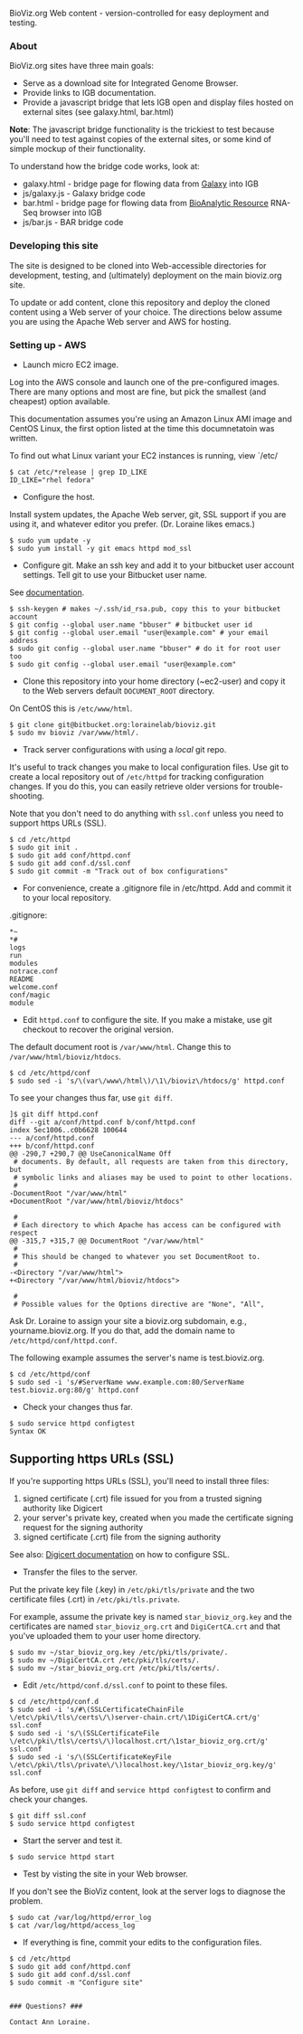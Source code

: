 BioViz.org Web content - version-controlled for easy deployment and testing. 

### About ###

BioViz.org sites have three main goals:

* Serve as a download site for Integrated Genome Browser. 
* Provide links to IGB documentation. 
* Provide a javascript bridge that lets IGB open and display files hosted on external sites (see galaxy.html, bar.html)

**Note**: The javascript bridge functionality is the trickiest to test because you'll need to test against copies of the external sites, or
some kind of simple mockup of their functionality.

To understand how the bridge code works, look at:

* galaxy.html - bridge page for flowing data from [Galaxy](http://usegalaxy.org) into IGB
* js/galaxy.js - Galaxy bridge code
* bar.html - bridge page for flowing data from [BioAnalytic Resource](http://bar.utoronto.ca) RNA-Seq browser into IGB
* js/bar.js - BAR bridge code

### Developing this site ###

The site is designed to be cloned into Web-accessible directories for development, testing, and (ultimately) deployment
on the main bioviz.org site. 

To update or add content, clone this repository and deploy the cloned content using a Web server of your choice.
The directions below assume you are using the Apache Web server and AWS for hosting. 

### Setting up - AWS ###

* Launch micro EC2 image. 

Log into the AWS console and launch one of the pre-configured images. There are many options and most are fine, but pick the smallest 
(and cheapest) option available.

This documentation assumes you're using an Amazon Linux AMI image and CentOS Linux, the first option listed at the
time this documnetatoin was written. 

To find out what Linux variant your EC2 instances is running, view `/etc/

```
$ cat /etc/*release | grep ID_LIKE
ID_LIKE="rhel fedora"
```

* Configure the host. 

Install system updates, the Apache Web server, git, SSL support if you are using it, and whatever editor you prefer. (Dr. Loraine likes emacs.)

```
$ sudo yum update -y 
$ sudo yum install -y git emacs httpd mod_ssl
```

* Configure git. Make an ssh key and add it to your bitbucket user account settings. Tell git to use your Bitbucket user name.

See [documentation](https://confluence.atlassian.com/bitbucket/set-up-an-ssh-key-728138079.html#SetupanSSHkey-ssh2).

```
$ ssh-keygen # makes ~/.ssh/id_rsa.pub, copy this to your bitbucket account
$ git config --global user.name "bbuser" # bitbucket user id
$ git config --global user.email "user@example.com" # your email address
$ sudo git config --global user.name "bbuser" # do it for root user too
$ sudo git config --global user.email "user@example.com" 
```

* Clone this repository into your home directory (~ec2-user) and copy it to the Web servers default `DOCUMENT_ROOT` directory. 

On CentOS this is `/etc/www/html`.

```
$ git clone git@bitbucket.org:lorainelab/bioviz.git
$ sudo mv bioviz /var/www/html/.
```

* Track server configurations with using a *local* git repo. 

It's useful to track changes you make to local configuration files. Use git to create a local
repository out of `/etc/httpd` for tracking configuration changes. If you do this, you can 
easily retrieve older versions for trouble-shooting.

Note that you don't need to do anything with `ssl.conf` unless you need to support https URLs (SSL).

```
$ cd /etc/httpd
$ sudo git init .
$ sudo git add conf/httpd.conf
$ sudo git add conf.d/ssl.conf
$ sudo git commit -m "Track out of box configurations"
```

* For convenience, create a .gitignore file in /etc/httpd. Add and commit it to your local repository.

.gitignore:

```
*~
*#
logs
run
modules
notrace.conf
README
welcome.conf
conf/magic
module
```

* Edit `httpd.conf` to configure the site. If you make a mistake, use git checkout to recover the original version.

The default document root is `/var/www/html`. Change this to `/var/www/html/bioviz/htdocs`. 

```
$ cd /etc/httpd/conf
$ sudo sed -i 's/\(var\/www\/html\)/\1\/bioviz\/htdocs/g' httpd.conf
```

To see your changes thus far, use `git diff`.

```
]$ git diff httpd.conf 
diff --git a/conf/httpd.conf b/conf/httpd.conf
index 5ec1006..c0b6628 100644
--- a/conf/httpd.conf
+++ b/conf/httpd.conf
@@ -290,7 +290,7 @@ UseCanonicalName Off
 # documents. By default, all requests are taken from this directory, but
 # symbolic links and aliases may be used to point to other locations.
 #
-DocumentRoot "/var/www/html"
+DocumentRoot "/var/www/html/bioviz/htdocs"
 
 #
 # Each directory to which Apache has access can be configured with respect
@@ -315,7 +315,7 @@ DocumentRoot "/var/www/html"
 #
 # This should be changed to whatever you set DocumentRoot to.
 #
-<Directory "/var/www/html">
+<Directory "/var/www/html/bioviz/htdocs">
 
 #
 # Possible values for the Options directive are "None", "All",
```
 
Ask Dr. Loraine to assign your site a bioviz.org subdomain,
e.g., yourname.bioviz.org. If you do that, add the domain name to `/etc/httpd/conf/httpd.conf`.

The following example assumes the server's name is test.bioviz.org. 

```
$ cd /etc/httpd/conf
$ sudo sed -i 's/#ServerName www.example.com:80/ServerName test.bioviz.org:80/g' httpd.conf
```

* Check your changes thus far. 

```
$ sudo service httpd configtest
Syntax OK
```

## Supporting https URLs (SSL) ##

If you're supporting https URLs (SSL), you'll need to install three files: 

1) signed certificate (.crt) file issued for you from a trusted signing authority like Digicert
2) your server's private key, created when you made the certificate signing request for the signing authority
3) signed certificate (.crt) file from the signing authority

See also: [Digicert documentation](https://www.digicert.com/csr-ssl-installation/apache-openssl.htm) on how to configure SSL.

* Transfer the files to the server. 

Put the private key file (.key) in `/etc/pki/tls/private` and the two certificate files (.crt) in `/etc/pki/tls.private`.

For example, assume the private key is named `star_bioviz_org.key` and the certificates are named `star_bioviz_org.crt` and `DigiCertCA.crt` 
and that you've uploaded them to your user home directory.

```
$ sudo mv ~/star_bioviz_org.key /etc/pki/tls/private/.
$ sudo mv ~/DigiCertCA.crt /etc/pki/tls/certs/.
$ sudo mv ~/star_bioviz_org.crt /etc/pki/tls/certs/.
```

* Edit `/etc/httpd/conf.d/ssl.conf` to point to these files. 

```
$ cd /etc/httpd/conf.d
$ sudo sed -i 's/#\(SSLCertificateChainFile \/etc\/pki\/tls\/certs\/\)server-chain.crt/\1DigiCertCA.crt/g' ssl.conf
$ sudo sed -i 's/\(SSLCertificateFile \/etc\/pki\/tls\/certs\/\)localhost.crt/\1star_bioviz_org.crt/g' ssl.conf
$ sudo sed -i 's/\(SSLCertificateKeyFile \/etc\/pki\/tls\/private\/\)localhost.key/\1star_bioviz_org.key/g' ssl.conf
```

As before, use `git diff` and `service httpd configtest` to confirm and check your changes.

```
$ git diff ssl.conf
$ sudo service httpd configtest
```

* Start the server and test it.

```
$ sudo service httpd start
```

* Test by visting the site in your Web browser. 

If you don't see the BioViz content, look at the server logs to diagnose the problem.

```
$ sudo cat /var/log/httpd/error_log
$ cat /var/log/httpd/access_log
```

* If everything is fine, commit your edits to the configuration files.

```
$ cd /etc/httpd
$ sudo git add conf/httpd.conf
$ sudo git add conf.d/ssl.conf
$ sudo commit -m "Configure site"
```

```

### Questions? ###

Contact Ann Loraine.